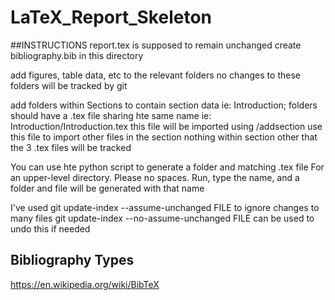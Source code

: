 # LaTeX_Report_Skeleton
##INSTRUCTIONS
report.tex is supposed to remain unchanged
create bibliography.bib in this directory
 
add figures, table data, etc to the relevant folders
no changes to these folders will be tracked by git

add folders within Sections to contain section data
ie: Introduction; folders should have a .tex file sharing hte same name
ie: Introduction/Introduction.tex
this file will be imported using /addsection
use this file to import other files in the section
nothing within section other that the 3 .tex files will be tracked

You can use hte python script to generate a folder and matching .tex file
For an upper-level directory. Please no spaces.
Run, type the name, and a folder and file will be generated with that name

I've used 
git update-index --assume-unchanged FILE
to ignore changes to many files
git update-index --no-assume-unchanged FILE
can be used to undo this if needed

## Bibliography Types
https://en.wikipedia.org/wiki/BibTeX